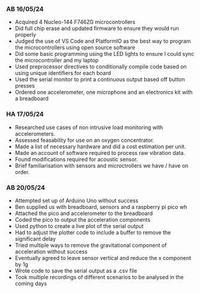 ### AB 16/05/24
- Acquired 4 Nucleo-144 F746ZG microcontrollers
- Did full chip erase and updated firmware to ensure they would run properly
- Judged the use of VS Code and PlatformIO as the best way to program the microcontrollers using open source software
- Did some basic programming using the LED lights to ensure I could sync the microcontroller and my laptop
- Used preprocessor directives to conditionally compile code based on using unique identifiers for each board
- Used the serial monitor to print a continuous output based off button presses
- Ordered one accelerometer, one microphone and an electronics kit with a breadboard

### HA 17/05/24
- Researched use cases of non intrusive load monitoring with accelerometers.
- Assessed feasability for use on an oxygen concentrator.
- Made a list of necessary hardware and did a cost estimation per unit.
- Made an account of software required to process raw vibration data.
- Found modifications required for acoustic sensor.
- Brief familiarisation with sensors and microctrollers we have / have on order. 

### AB 20/05/24
- Attempted set up of Arduino Uno without success
- Ben supplied us with breadboard, sensors and a raspberry pi pico wh
- Attached the pico and accelerometer to the breadboard
- Coded the pico to output the acceleration components
- Used python to create a live plot of the serial output
- Had to adjust the plotter code to include a buffer to remove the significant delay
- Tried multiple ways to remove the gravitational component of acceleration without success
- Eventually agreed to leave sensor vertical and reduce the x component by 1g
- Wrote code to save the serial output as a .csv file
- Took multiple recordings of different scenarios to be analysed in the coming days